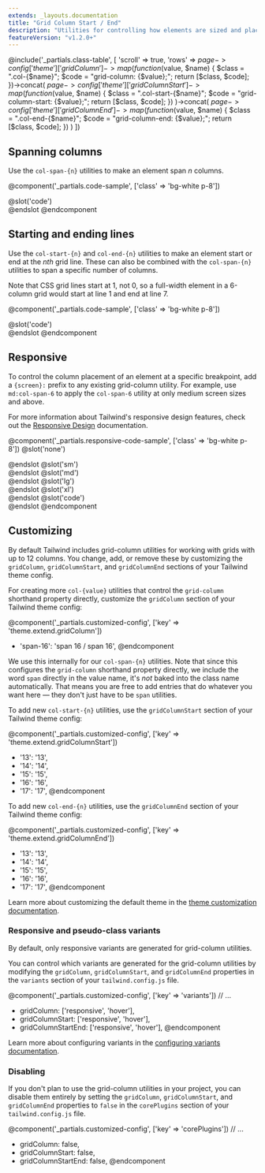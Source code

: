 ```yaml
---
extends: _layouts.documentation
title: "Grid Column Start / End"
description: "Utilities for controlling how elements are sized and placed across grid columns."
featureVersion: "v1.2.0+"
---
```


@include('_partials.class-table', [
  'scroll' => true,
  'rows' => $page->config['theme']['gridColumn']->map(function ($value, $name) {
    $class = ".col-{$name}";
    $code = "grid-column: {$value};";
    return [$class, $code];
  })->concat(
    $page->config['theme']['gridColumnStart']->map(function ($value, $name) {
      $class = ".col-start-{$name}";
      $code = "grid-column-start: {$value};";
      return [$class, $code];
    })
  )->concat(
    $page->config['theme']['gridColumnEnd']->map(function ($value, $name) {
      $class = ".col-end-{$name}";
      $code = "grid-column-end: {$value};";
      return [$class, $code];
    })
  )
])

## Spanning columns

Use the `col-span-{n}` utilities to make an element span _n_ columns.

@component('_partials.code-sample', ['class' => 'bg-white p-8'])
<div class="grid grid-cols-3 gap-4">
  <div class="col-span-3 bg-gray-300 h-12 flex items-center justify-center"></div>
  <div class="col-span-2 bg-gray-500 h-12 flex items-center justify-center"></div>
  <div class="col-span-1 bg-gray-300 h-12 flex items-center justify-center"></div>
  <div class="col-span-1 bg-gray-300 h-12 flex items-center justify-center"></div>
  <div class="col-span-2 bg-gray-500 h-12 flex items-center justify-center"></div>
</div>
@slot('code')
<div class="grid grid-cols-3 gap-4">
  <div class="col-span-3 ..."></div>
  <div class="col-span-2 ..."></div>
  <div class="col-span-1 ..."></div>
  <div class="col-span-1 ..."></div>
  <div class="col-span-2 ..."></div>
</div>
@endslot
@endcomponent

## Starting and ending lines

Use the `col-start-{n}` and `col-end-{n}` utilities to make an element start or end at the _nth_ grid line. These can also be combined with the `col-span-{n}` utilities to span a specific number of columns.

Note that CSS grid lines start at 1, not 0, so a full-width element in a 6-column grid would start at line 1 and end at line 7.

@component('_partials.code-sample', ['class' => 'bg-white p-8'])
<div class="grid grid-cols-6 gap-4">
  <div class="col-start-2 col-span-4 bg-gray-300 h-12 flex items-center justify-center"></div>
  <div class="col-start-1 col-end-3 bg-gray-500 h-12 flex items-center justify-center"></div>
  <div class="col-end-7 col-span-2 bg-gray-500 h-12 flex items-center justify-center"></div>
  <div class="col-start-1 col-end-7 bg-gray-300 h-12 flex items-center justify-center"></div>
</div>
@slot('code')
<div class="grid grid-cols-6 gap-4">
  <div class="col-start-2 col-span-4 ..."></div>
  <div class="col-start-1 col-end-3 ..."></div>
  <div class="col-end-7 col-span-2 ..."></div>
  <div class="col-start-1 col-end-7 ..."></div>
</div>
@endslot
@endcomponent

## Responsive

To control the column placement of an element at a specific breakpoint, add a `{screen}:` prefix to any existing grid-column utility. For example, use `md:col-span-6` to apply the `col-span-6` utility at only medium screen sizes and above.

For more information about Tailwind's responsive design features, check out the [Responsive Design](/docs/responsive-design) documentation.

@component('_partials.responsive-code-sample', ['class' => 'bg-white p-8'])
@slot('none')
<div class="grid grid-cols-6 gap-4">
  <div class="col-span-6 bg-gray-500 h-12 flex items-center justify-center"></div>
  <div class="col-span-3 bg-gray-300 h-12 flex items-center justify-center"></div>
  <div class="col-span-3 bg-gray-300 h-12 flex items-center justify-center"></div>
  <div class="col-span-6 bg-gray-500 h-12 flex items-center justify-center"></div>
</div>
@endslot
@slot('sm')
<div class="grid grid-cols-6 gap-4">
  <div class="col-span-4 bg-gray-500 h-12 flex items-center justify-center"></div>
  <div class="col-span-2 bg-gray-300 h-12 flex items-center justify-center"></div>
  <div class="col-span-2 bg-gray-300 h-12 flex items-center justify-center"></div>
  <div class="col-span-4 bg-gray-500 h-12 flex items-center justify-center"></div>
</div>
@endslot
@slot('md')
<div class="grid grid-cols-6 gap-4">
  <div class="col-span-3 bg-gray-500 h-12 flex items-center justify-center"></div>
  <div class="col-span-3 bg-gray-300 h-12 flex items-center justify-center"></div>
  <div class="col-span-3 bg-gray-300 h-12 flex items-center justify-center"></div>
  <div class="col-span-3 bg-gray-500 h-12 flex items-center justify-center"></div>
</div>
@endslot
@slot('lg')
<div class="grid grid-cols-6 gap-4">
  <div class="col-span-5 bg-gray-500 h-12 flex items-center justify-center"></div>
  <div class="col-span-1 bg-gray-300 h-12 flex items-center justify-center"></div>
  <div class="col-span-4 bg-gray-300 h-12 flex items-center justify-center"></div>
  <div class="col-span-2 bg-gray-500 h-12 flex items-center justify-center"></div>
</div>
@endslot
@slot('xl')
<div class="grid grid-cols-6 gap-4">
  <div class="col-span-2 bg-gray-500 h-12 flex items-center justify-center"></div>
  <div class="col-span-4 bg-gray-300 h-12 flex items-center justify-center"></div>
  <div class="col-span-2 bg-gray-300 h-12 flex items-center justify-center"></div>
  <div class="col-span-4 bg-gray-500 h-12 flex items-center justify-center"></div>
</div>
@endslot
@slot('code')
<div class="grid grid-cols-6 gap-4">
  <div class="none:col-span-6 sm:col-span-4 md:col-span-3 lg:col-span-5 xl:col-span-2..."></div>
  <div class="none:col-span-3 sm:col-span-2 md:col-span-3 lg:col-span-1 xl:col-span-4..."></div>
  <div class="none:col-span-3 sm:col-span-2 md:col-span-3 lg:col-span-4 xl:col-span-2..."></div>
  <div class="none:col-span-6 sm:col-span-4 md:col-span-3 lg:col-span-2 xl:col-span-4..."></div>
</div>
@endslot
@endcomponent

## Customizing

By default Tailwind includes grid-column utilities for working with grids with up to 12 columns. You change, add, or remove these by customizing the `gridColumn`, `gridColumnStart`, and `gridColumnEnd` sections of your Tailwind theme config.

For creating more `col-{value}` utilities that control the `grid-column` shorthand property directly, customize the `gridColumn` section of your Tailwind theme config:

@component('_partials.customized-config', ['key' => 'theme.extend.gridColumn'])
+ 'span-16': 'span 16 / span 16',
@endcomponent

We use this internally for our `col-span-{n}` utilities. Note that since this configures the `grid-column` shorthand property directly, we include the word `span` directly in the value name, it's _not_ baked into the class name automatically. That means you are free to add entries that do whatever you want here — they don't just have to be `span` utilities.

To add new `col-start-{n}` utilities, use the `gridColumnStart` section of your Tailwind theme config:

@component('_partials.customized-config', ['key' => 'theme.extend.gridColumnStart'])
+ '13': '13',
+ '14': '14',
+ '15': '15',
+ '16': '16',
+ '17': '17',
@endcomponent

To add new `col-end-{n}` utilities, use the `gridColumnEnd` section of your Tailwind theme config:

@component('_partials.customized-config', ['key' => 'theme.extend.gridColumnEnd'])
+ '13': '13',
+ '14': '14',
+ '15': '15',
+ '16': '16',
+ '17': '17',
@endcomponent

Learn more about customizing the default theme in the [theme customization documentation](/docs/theme#customizing-the-default-theme).


### Responsive and pseudo-class variants

By default, only responsive variants are generated for grid-column utilities.

You can control which variants are generated for the grid-column utilities by modifying the `gridColumn`, `gridColumnStart`, and `gridColumnEnd` properties in the `variants` section of your `tailwind.config.js` file.

@component('_partials.customized-config', ['key' => 'variants'])
  // ...
+ gridColumn: ['responsive', 'hover'],
+ gridColumnStart: ['responsive', 'hover'],
+ gridColumnStartEnd: ['responsive', 'hover'],
@endcomponent

Learn more about configuring variants in the [configuring variants documentation](/docs/configuring-variants/).

### Disabling

If you don't plan to use the grid-column utilities in your project, you can disable them entirely by setting the `gridColumn`, `gridColumnStart`, and `gridColumnEnd` properties to `false` in the `corePlugins` section of your `tailwind.config.js` file.

@component('_partials.customized-config', ['key' => 'corePlugins'])
  // ...
+ gridColumn: false,
+ gridColumnStart: false,
+ gridColumnStartEnd: false,
@endcomponent